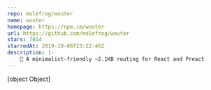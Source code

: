 ```yaml
---
repo: molefrog/wouter
name: wouter
homepage: https://npm.im/wouter
url: https://github.com/molefrog/wouter
stars: 7014
starredAt: 2019-10-06T23:22:46Z
description: |-
    🥢 A minimalist-friendly ~2.1KB routing for React and Preact
---
```


[object Object]
